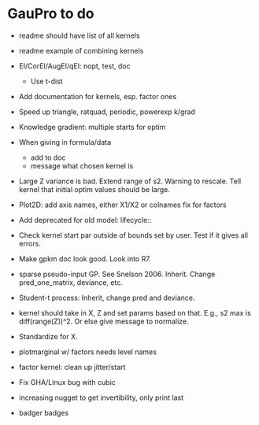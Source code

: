 # GauPro to do

* readme should have list of all kernels

* readme example of combining kernels

* EI/CorEI/AugEI/qEI: nopt, test, doc
  * Use t-dist

* Add documentation for kernels, esp. factor ones

* Speed up triangle, ratquad, periodic, powerexp k/grad

* Knowledge gradient: multiple starts for optim

* When giving in formula/data
  * add to doc
  * message what chosen kernel is

* Large Z variance is bad. Extend range of s2. Warning to rescale. Tell kernel
that initial optim values should be large.

* Plot2D:
  add axis names, either X1/X2 or colnames
  fix for factors

* Add deprecated for old model: lifecycle::

* Check kernel start par outside of bounds set by user. Test if it gives all errors.

* Make gpkm doc look good. Look into R7.

* sparse pseudo-input GP. See Snelson 2006. Inherit. Change pred_one_matrix,
deviance, etc.

* Student-t process: Inherit, change pred and deviance.

* kernel should take in X, Z and set params based on that. E.g., s2 max is
diff(range(Z))^2. Or else give message to normalize.

* Standardize for X.

* plotmarginal w/ factors needs level names

* factor kernel: clean up jitter/start

* Fix GHA/Linux bug with cubic

* increasing nugget to get invertibility, only print last

* badger badges
